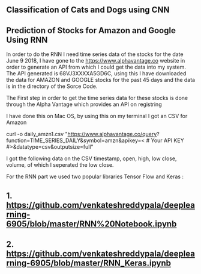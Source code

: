 ## Classification of Cats and Dogs using CNN





## Prediction of Stocks for Amazon and Google Using RNN
In order to do the RNN I need time series data of the stocks for the date June 9 2018, I have gone to the https://www.alphavantage.co website in order to generate an API from which I could get the data into my system. The API generated is 68VJ3XXXXA5GD6C, using this I have downloaded the data for AMAZON and GOOGLE stocks for the past 45 days and the data is in the directory of the Sorce Code.



The First step in order to get the time series data for these stocks is done through the Alpha Vantage which provides an API on registring

I have done this on Mac OS, by using this on my terminal I got an CSV for Amazon

curl -o daily_amzn1.csv "https://www.alphavantage.co/query? function=TIME_SERIES_DAILY&symbol=amzn&apikey=< # Your  API KEY #>&datatype=csv&outputsize=full"

I got the following data on the CSV timestamp,	open,	high,	low	close,	volume, of which I seperated the low close.

For the RNN part we used two popular libraries Tensor Flow and Keras :

## 1. https://github.com/venkateshreddypala/deeplearning-6905/blob/master/RNN%20Notebook.ipynb
## 2. https://github.com/venkateshreddypala/deeplearning-6905/blob/master/RNN_Keras.ipynb



